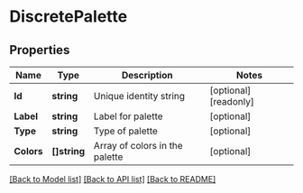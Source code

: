 # DiscretePalette

## Properties

Name | Type | Description | Notes
------------ | ------------- | ------------- | -------------
**Id** | **string** | Unique identity string | [optional] [readonly] 
**Label** | **string** | Label for palette | [optional] 
**Type** | **string** | Type of palette | [optional] 
**Colors** | **[]string** | Array of colors in the palette | [optional] 

[[Back to Model list]](../README.md#documentation-for-models) [[Back to API list]](../README.md#documentation-for-api-endpoints) [[Back to README]](../README.md)



